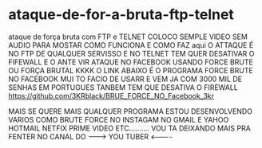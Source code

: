 # ataque-de-for-a-bruta-ftp-telnet
ataque de força bruta com FTP e TELNET
COLOCO SEMPLE VIDEO SEM AUDIO PARA MOSTAR COMO FUNCIONA E COMO FAZ
aqui O ATTAQUE É NO FTP DE QUALQUER SERVISSO  E NO TELNET
TEM QUER DESATIVAR O FIFEWALL E O ANTE VIR
ATAQUE NO FACEBOOK USANDO FORCE BRUTE OU FORÇA BRUTAL KKKK 
O LINK ABAIXO É O PROGRAMA FORCE BRUTE NO FACEBOOK MUI TO FACIO DE USARR E 
VEM JA COM 3000 MIL DE SENHAS EM PORTUGUES TANBEM TEM QUE DESATIVA O FIREWALL
https://github.com/3KRblack/BRUE_FORCE_NO_Facebook_3kr

MAIS SE QUERE MAIS QUALQUER PROGRAMA ESTOU DESENVOLVENDO VARIOS COMO BRUTE FORCE NO INSTAGAM
NO GMAIL E YAHOO  HOTMAIL NETFIX PRIME VIDEO ETC..........
VOU TA DEIXANDO MAIS PRA FENTER NO CANAL DO ---> YOU TUBER <----

